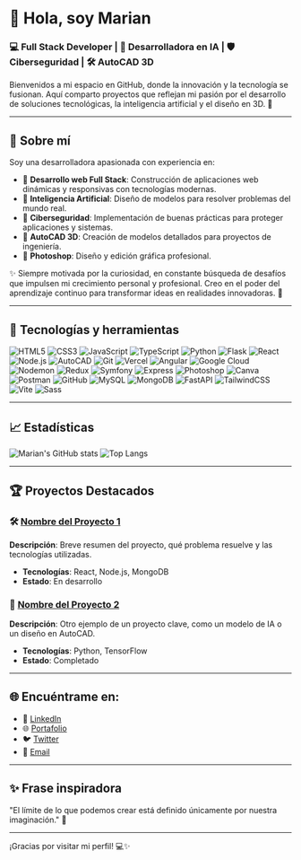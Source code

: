 # 👋 Hola, soy Marian
### 💻 Full Stack Developer | 🚀 Desarrolladora en IA | 🛡️ Ciberseguridad | 🛠️ AutoCAD 3D

Bienvenidos a mi espacio en GitHub, donde la innovación y la tecnología se fusionan. Aquí comparto proyectos que reflejan mi pasión por el desarrollo de soluciones tecnológicas, la inteligencia artificial y el diseño en 3D. 🌟

---

## 🌟 Sobre mí
Soy una desarrolladora apasionada con experiencia en:
- 🔹 **Desarrollo web Full Stack**: Construcción de aplicaciones web dinámicas y responsivas con tecnologías modernas.
- 🔹 **Inteligencia Artificial**: Diseño de modelos para resolver problemas del mundo real.
- 🔹 **Ciberseguridad**: Implementación de buenas prácticas para proteger aplicaciones y sistemas.
- 🔹 **AutoCAD 3D**: Creación de modelos detallados para proyectos de ingeniería.
- 🔹 **Photoshop**: Diseño y edición gráfica profesional.

✨ Siempre motivada por la curiosidad, en constante búsqueda de desafíos que impulsen mi crecimiento personal y profesional. Creo en el poder del aprendizaje continuo para transformar ideas en realidades innovadoras. 🌟

---

## 🔧 Tecnologías y herramientas

![HTML5](https://img.shields.io/badge/HTML5-E34F26?style=for-the-badge&logo=html5&logoColor=white)
![CSS3](https://img.shields.io/badge/CSS3-1572B6?style=for-the-badge&logo=css3&logoColor=white)
![JavaScript](https://img.shields.io/badge/JavaScript-F7DF1E?style=for-the-badge&logo=javascript&logoColor=black)
![TypeScript](https://img.shields.io/badge/TypeScript-3178C6?style=for-the-badge&logo=typescript&logoColor=white)
![Python](https://img.shields.io/badge/Python-3776AB?style=for-the-badge&logo=python&logoColor=white)
![Flask](https://img.shields.io/badge/Flask-000000?style=for-the-badge&logo=flask&logoColor=white)
![React](https://img.shields.io/badge/React-61DAFB?style=for-the-badge&logo=react&logoColor=black)
![Node.js](https://img.shields.io/badge/Node.js-339933?style=for-the-badge&logo=nodedotjs&logoColor=white)
![AutoCAD](https://img.shields.io/badge/AutoCAD-EE3124?style=for-the-badge&logo=autodesk&logoColor=white)
![Git](https://img.shields.io/badge/Git-F05032?style=for-the-badge&logo=git&logoColor=white)
![Vercel](https://img.shields.io/badge/Vercel-000000?style=for-the-badge&logo=vercel&logoColor=white)
![Angular](https://img.shields.io/badge/Angular-DD0031?style=for-the-badge&logo=angular&logoColor=white)
![Google Cloud](https://img.shields.io/badge/Google_Cloud-4285F4?style=for-the-badge&logo=googlecloud&logoColor=white)
![Nodemon](https://img.shields.io/badge/Nodemon-76D04B?style=for-the-badge&logo=nodemon&logoColor=black)
![Redux](https://img.shields.io/badge/Redux-764ABC?style=for-the-badge&logo=redux&logoColor=white)
![Symfony](https://img.shields.io/badge/Symfony-000000?style=for-the-badge&logo=symfony&logoColor=white)
![Express](https://img.shields.io/badge/Express-000000?style=for-the-badge&logo=express&logoColor=white)
![Photoshop](https://img.shields.io/badge/Photoshop-31A8FF?style=for-the-badge&logo=adobephotoshop&logoColor=black)
![Canva](https://img.shields.io/badge/Canva-00C4CC?style=for-the-badge&logo=canva&logoColor=white)
![Postman](https://img.shields.io/badge/Postman-FF6C37?style=for-the-badge&logo=postman&logoColor=white)
![GitHub](https://img.shields.io/badge/GitHub-181717?style=for-the-badge&logo=github&logoColor=white)
![MySQL](https://img.shields.io/badge/MySQL-4479A1?style=for-the-badge&logo=mysql&logoColor=white)
![MongoDB](https://img.shields.io/badge/MongoDB-47A248?style=for-the-badge&logo=mongodb&logoColor=white)
![FastAPI](https://img.shields.io/badge/FastAPI-009688?style=for-the-badge&logo=fastapi&logoColor=white)
![TailwindCSS](https://img.shields.io/badge/TailwindCSS-38B2AC?style=for-the-badge&logo=tailwindcss&logoColor=white)
![Vite](https://img.shields.io/badge/Vite-646CFF?style=for-the-badge&logo=vite&logoColor=white)
![Sass](https://img.shields.io/badge/Sass-CC6699?style=for-the-badge&logo=sass&logoColor=white)


---

## 📈 Estadísticas

![Marian's GitHub stats](https://github-readme-stats.vercel.app/api?username=MarianDark&show_icons=true&theme=radical)
![Top Langs](https://github-readme-stats.vercel.app/api/top-langs/?username=tu-usuario&layout=compact&theme=radical)

---

## 🏆 Proyectos Destacados

### 🛠️ [Nombre del Proyecto 1](https://github.com/tu-usuario/proyecto1)
**Descripción**: Breve resumen del proyecto, qué problema resuelve y las tecnologías utilizadas.
- **Tecnologías**: React, Node.js, MongoDB
- **Estado**: En desarrollo

### 🤖 [Nombre del Proyecto 2](https://github.com/tu-usuario/proyecto2)
**Descripción**: Otro ejemplo de un proyecto clave, como un modelo de IA o un diseño en AutoCAD.
- **Tecnologías**: Python, TensorFlow
- **Estado**: Completado

---

## 🌐 Encuéntrame en:

- 💼 [LinkedIn](https://linkedin.com/in/tu-perfil)
- 🌐 [Portafolio](https://tu-portafolio.com)
- 🐦 [Twitter](https://twitter.com/tu-usuario)
- 📧 [Email](mailto:tu-email@gmail.com)

---

## ✨ Frase inspiradora
"El límite de lo que podemos crear está definido únicamente por nuestra imaginación." 🚀

---

¡Gracias por visitar mi perfil! 💻✨

